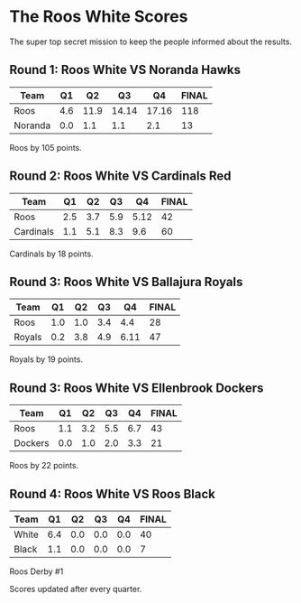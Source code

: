 # The Roos White Scores

The super top secret mission to keep the people informed about the results.

## Round 1: Roos White VS Noranda Hawks

| Team    | Q1  | Q2   | Q3    | Q4    | FINAL |
|---------|-----|------|-------|-------|-------|
| Roos    | 4.6 | 11.9 | 14.14 | 17.16 | 118   |
| Noranda | 0.0 | 1.1  | 1.1   | 2.1   | 13    |

Roos by 105 points.

## Round 2: Roos White VS Cardinals Red

| Team      | Q1  | Q2  | Q3 | Q4  | FINAL |
|-----------|-----|-----|----|-----|-------|
| Roos      | 2.5 | 3.7 | 5.9| 5.12| 42    |
| Cardinals | 1.1 | 5.1 | 8.3| 9.6 | 60    |

Cardinals by 18 points.

## Round 3: Roos White VS Ballajura Royals

| Team      | Q1  | Q2  | Q3 | Q4  | FINAL |
|-----------|-----|-----|----|-----|-------|
| Roos      | 1.0 | 1.0 | 3.4| 4.4 | 28    |
| Royals    | 0.2 | 3.8 | 4.9| 6.11| 47    |

Royals by 19 points.

## Round 3: Roos White VS Ellenbrook Dockers

| Team      | Q1  | Q2  | Q3 | Q4  | FINAL |
|-----------|-----|-----|----|-----|-------|
| Roos      | 1.1 | 3.2 | 5.5| 6.7 | 43    |
| Dockers   | 0.0 | 1.0 | 2.0| 3.3 | 21    |

Roos by 22 points.

## Round 4: Roos White VS Roos Black

| Team      | Q1  | Q2  | Q3 | Q4  | FINAL |
|-----------|-----|-----|----|-----|-------|
| White     | 6.4 | 0.0 | 0.0| 0.0 | 40    |
| Black     | 1.1 | 0.0 | 0.0| 0.0 | 7     |

Roos Derby #1


Scores updated after every quarter.






